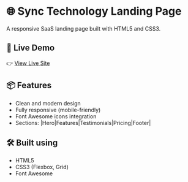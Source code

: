 # 🌐 Sync Technology Landing Page

A responsive SaaS landing page built with HTML5 and CSS3.


## 🚀 Live Demo
👉 [View Live Site](https://tshenolokab.github.io/Sync-Technology-Landing-Page/) 

## 📦 Features
- Clean and modern design
- Fully responsive (mobile-friendly)
- Font Awesome icons integration
- Sections: |Hero|Features|Testimonials|Pricing|Footer|

## 🛠️ Built using
- HTML5
- CSS3 (Flexbox, Grid)
- Font Awesome

